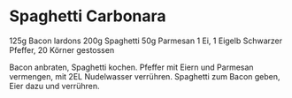 Spaghetti Carbonara
===================
125g Bacon lardons
200g Spaghetti
50g Parmesan
1 Ei, 1 Eigelb
Schwarzer Pfeffer, 20 Körner gestossen

Bacon anbraten, Spaghetti kochen. Pfeffer mit Eiern und Parmesan vermengen, mit 2EL Nudelwasser verrühren.
Spaghetti zum Bacon geben, Eier dazu und verrühren. 